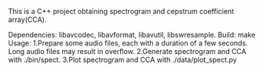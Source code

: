 This is a C++ project obtaining spectrogram and cepstrum coefficient array(CCA).

Dependencies: libavcodec, libavformat, libavutil, libswresample.
Build: make
Usage: 1.Prepare some audio files, each with a duration of a few seconds. Long audio files may result in overflow.
       2.Generate spectrogram and CCA with ./bin/spect.
       3.Plot spectrogram and CCA with ./data/plot_spect.py